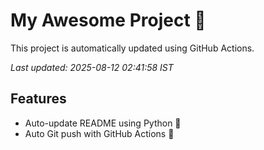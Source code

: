# My Awesome Project 🚀

This project is automatically updated using GitHub Actions.

_Last updated: 2025-08-12 02:41:58 IST_

## Features
- Auto-update README using Python 🐍
- Auto Git push with GitHub Actions 🤖
